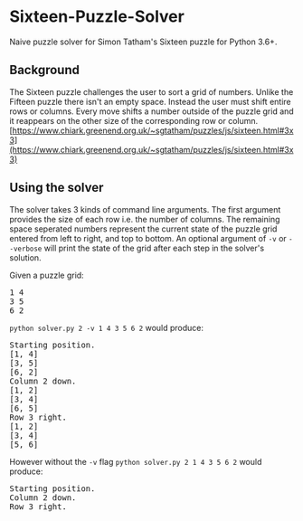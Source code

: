# Sixteen-Puzzle-Solver
Naive puzzle solver for Simon Tatham's Sixteen puzzle for Python 3.6+.

## Background
The Sixteen puzzle challenges the user to sort a grid of numbers. Unlike the Fifteen puzzle there isn't an empty space. Instead the user must shift entire rows or columns. Every move shifts a number outside of the puzzle grid and it reappears on the other size of the corresponding row or column.
[https://www.chiark.greenend.org.uk/~sgtatham/puzzles/js/sixteen.html#3x3](https://www.chiark.greenend.org.uk/~sgtatham/puzzles/js/sixteen.html#3x3)

## Using the solver
The solver takes 3 kinds of command line arguments. The first argument provides the size of each row i.e. the number of columns. The remaining space seperated numbers represent the current state of the puzzle grid entered from left to right, and top to bottom. An optional argument of `-v` or `--verbose` will print the state of the grid after each step in the solver's solution.

Given a puzzle grid:
<pre>
1 4
3 5
6 2
</pre>
`python solver.py 2 -v 1 4 3 5 6 2`
would produce:
<pre>
Starting position.
[1, 4]
[3, 5]
[6, 2]
Column 2 down.
[1, 2]
[3, 4]
[6, 5]
Row 3 right.
[1, 2]
[3, 4]
[5, 6]
</pre>
However without the `-v` flag `python solver.py 2 1 4 3 5 6 2`
would produce:
<pre>
Starting position.
Column 2 down.
Row 3 right.
</pre>
